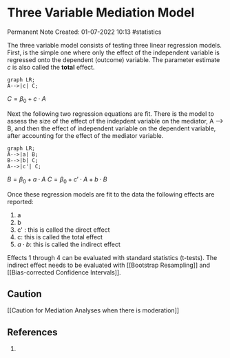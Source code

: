 # Three Variable Mediation Model
Permanent Note
Created: 01-07-2022 10:13
#statistics 

The three variable model consists of testing three linear regression models. First, is the simple one where only the effect of the independent variable is regressed onto the dependent (outcome) variable. The parameter estimate $c$ is also called the **total** effect. 
```mermaid
graph LR;
A-->|c| C;
```
$C = \beta_0 +c\cdot A$


Next the following two regression equations are fit. There is the model to assess the size of the effect of the indepdent variable on the mediator, A --> B, and then the effect of independent variable on the dependent variable, after accounting for the effect of the mediator variable. 

```mermaid
graph LR;
A-->|a| B;
B-->|b| C;
A-->|c'| C;
```

$B=\beta_0+a\cdot A$
$C = \beta_0+c'\cdot A+b\cdot B$


Once these regression models are fit to the data the following effects are reported:
1. a
2. b
3. c' : this is called the direct effect
4. c: this is called the total effect
5. $a\cdot b$: this is called the indirect effect

Effects 1 through 4 can be evaluated with standard statistics (t-tests). The indirect effect needs to be evaluated with [[Bootstrap Resampling]] and [[Bias-corrected Confidence Intervals]].

## Caution
[[Caution for Mediation Analyses when there is moderation]]
## References
1. 